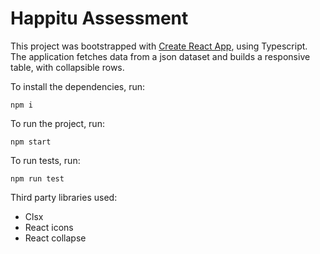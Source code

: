 # Happitu Assessment

This project was bootstrapped with [Create React App](https://github.com/facebook/create-react-app), using Typescript. The application fetches data from a json dataset and builds a responsive table, with collapsible rows.

To install the dependencies, run:

`npm i`

To run the project, run:

`npm start`

To run tests, run:

`npm run test`

Third party libraries used:

- Clsx
- React icons
- React collapse
